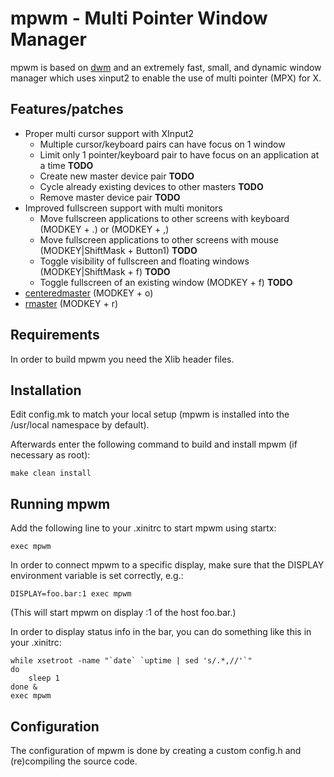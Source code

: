 # mpwm - Multi Pointer Window Manager

mpwm is based on [dwm](https://dwm.suckless.org/) and an
extremely fast, small, and dynamic window manager which uses xinput2
to enable the use of multi pointer (MPX) for X.  

## Features/patches

* Proper multi cursor support with XInput2
  * Multiple cursor/keyboard pairs can have focus on 1 window
  * Limit only 1 pointer/keyboard pair to have focus on an application at a time **TODO**
  * Create new master device pair **TODO**
  * Cycle already existing devices to other masters **TODO**
  * Remove master device pair **TODO**
* Improved fullscreen support with multi monitors
  * Move fullscreen applications to other screens with keyboard (MODKEY + .) or (MODKEY + ,)
  * Move fullscreen applications to other screens with mouse (MODKEY|ShiftMask + Button1) **TODO**
  * Toggle visibility of fullscreen and floating windows (MODKEY|ShiftMask + f) **TODO**
  * Toggle fullscreen of an existing window (MODKEY + f) **TODO**
* [centeredmaster](https://dwm.suckless.org/patches/centeredmaster/) (MODKEY + o)
* [rmaster](https://dwm.suckless.org/patches/rmaster/) (MODKEY + r)

## Requirements

In order to build mpwm you need the Xlib header files.

## Installation

Edit config.mk to match your local setup (mpwm is installed into
the /usr/local namespace by default).

Afterwards enter the following command to build and install mpwm (if
necessary as root):

```text
make clean install
```

## Running mpwm

Add the following line to your .xinitrc to start mpwm using startx:

```text
exec mpwm
```

In order to connect mpwm to a specific display, make sure that
the DISPLAY environment variable is set correctly, e.g.:

```text
DISPLAY=foo.bar:1 exec mpwm
```

(This will start mpwm on display :1 of the host foo.bar.)

In order to display status info in the bar, you can do something
like this in your .xinitrc:

```text
while xsetroot -name "`date` `uptime | sed 's/.*,//'`"
do
    sleep 1
done &
exec mpwm
```

## Configuration

The configuration of mpwm is done by creating a custom config.h
and (re)compiling the source code.
